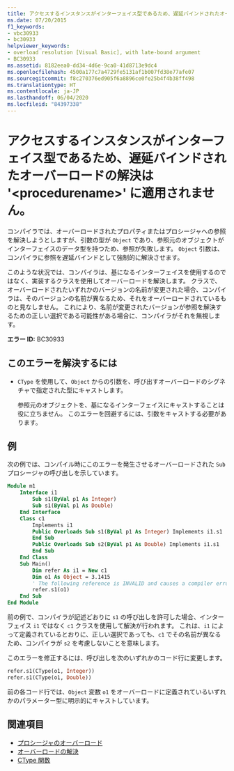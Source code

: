 ```yaml
---
title: アクセスするインスタンスがインターフェイス型であるため、遅延バインドされたオーバーロードの解決は '<procedurename>' に適用されません。
ms.date: 07/20/2015
f1_keywords:
- vbc30933
- bc30933
helpviewer_keywords:
- overload resolution [Visual Basic], with late-bound argument
- BC30933
ms.assetid: 8182eea0-dd34-4d6e-9ca0-41d8713e9dc4
ms.openlocfilehash: 4500a177c7a4729fe5131af1b007fd38e77afe07
ms.sourcegitcommit: f8c270376ed905f6a8896ce0fe25b4f4b38ff498
ms.translationtype: HT
ms.contentlocale: ja-JP
ms.lasthandoff: 06/04/2020
ms.locfileid: "84397338"
---
```

# <a name="latebound-overload-resolution-cannot-be-applied-to-procedurename-because-the-accessing-instance-is-an-interface-type"></a>アクセスするインスタンスがインターフェイス型であるため、遅延バインドされたオーバーロードの解決は '\<procedurename>' に適用されません。

コンパイラでは、オーバーロードされたプロパティまたはプロシージャへの参照を解決しようとしますが、引数の型が `Object` であり、参照元のオブジェクトがインターフェイスのデータ型を持つため、参照が失敗します。 `Object` 引数は、コンパイラに参照を遅延バインドとして強制的に解決させます。

このような状況では、コンパイラは、基になるインターフェイスを使用するのではなく、実装するクラスを使用してオーバーロードを解決します。 クラスで、オーバーロードされたいずれかのバージョンの名前が変更された場合、コンパイラは、そのバージョンの名前が異なるため、それをオーバーロードされているものと見なしません。 これにより、名前が変更されたバージョンが参照を解決するための正しい選択である可能性がある場合に、コンパイラがそれを無視します。

**エラー ID:** BC30933

## <a name="to-correct-this-error"></a>このエラーを解決するには

- `CType` を使用して、`Object` からの引数を、呼び出すオーバーロードのシグネチャで指定された型にキャストします。

  参照元のオブジェクトを、基になるインターフェイスにキャストすることは役に立ちません。 このエラーを回避するには、引数をキャストする必要があります。

## <a name="example"></a>例

次の例では、コンパイル時にこのエラーを発生させるオーバーロードされた `Sub` プロシージャの呼び出しを示しています。

```vb
Module m1
    Interface i1
        Sub s1(ByVal p1 As Integer)
        Sub s1(ByVal p1 As Double)
    End Interface
    Class c1
        Implements i1
        Public Overloads Sub s1(ByVal p1 As Integer) Implements i1.s1
        End Sub
        Public Overloads Sub s2(ByVal p1 As Double) Implements i1.s1
        End Sub
    End Class
    Sub Main()
        Dim refer As i1 = New c1
        Dim o1 As Object = 3.1415
        ' The following reference is INVALID and causes a compiler error.
        refer.s1(o1)
    End Sub
End Module
```

前の例で、コンパイラが記述どおりに `s1` の呼び出しを許可した場合、インターフェイス `i1` ではなく `c1` クラスを使用して解決が行われます。 これは、`i1` によって定義されているとおりに、正しい選択であっても、`c1` でその名前が異なるため、コンパイラが `s2` を考慮しないことを意味します。

このエラーを修正するには、呼び出しを次のいずれかのコード行に変更します。

```vb
refer.s1(CType(o1, Integer))
refer.s1(CType(o1, Double))
```

前の各コード行では、`Object` 変数 `o1` をオーバーロードに定義されているいずれかのパラメーター型に明示的にキャストしています。

## <a name="see-also"></a>関連項目

- [プロシージャのオーバーロード](../../programming-guide/language-features/procedures/procedure-overloading.md)
- [オーバーロードの解決](../../programming-guide/language-features/procedures/overload-resolution.md)
- [CType 関数](../functions/ctype-function.md)
